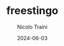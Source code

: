 ---
author: Nicolo Traini
title: freestingo
date: 2024-06-03
description: Home page
keywords: [home]
---